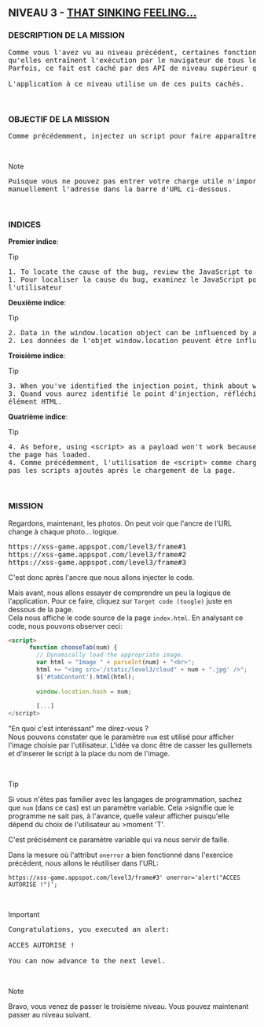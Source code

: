 ## NIVEAU 3 - [THAT SINKING FEELING...](https://xss-game.appspot.com/level3)

### DESCRIPTION DE LA MISSION

<pre>
Comme vous l'avez vu au niveau précédent, certaines fonctions JS courantes sont des puits d'exécution, ce qui signifie 
qu'elles entraînent l'exécution par le navigateur de tous les scripts qui apparaissent dans leur entrée.
Parfois, ce fait est caché par des API de niveau supérieur qui utilisent l'une de ces fonctions sous le capot.

L'application à ce niveau utilise un de ces puits cachés.
</pre>

<br>

### OBJECTIF DE LA MISSION

<pre>
Comme précédemment, injectez un script pour faire apparaître un alert() JavaScript dans l'application.
</pre>

<br>

> [!NOTE]
> <pre>
> Puisque vous ne pouvez pas entrer votre charge utile n'importe où dans l'application, vous devrez modifier
> manuellement l'adresse dans la barre d'URL ci-dessous.
></pre>

<br>

### INDICES

**Premier indice**:
> [!TIP]
> <pre>
> 1. To locate the cause of the bug, review the JavaScript to see where it handles user-supplied input.
> 1. Pour localiser la cause du bug, examinez le JavaScript pour voir où il traite les données fournies par 
> l'utilisateur
> </pre>

**Deuxième indice**:
> [!TIP]
> <pre>
> 2. Data in the window.location object can be influenced by an attacker.
> 2. Les données de l'objet window.location peuvent être influencées par un attaquant.
> </pre>

**Troisième indice**:
> [!TIP]
> <pre>
> 3. When you've identified the injection point, think about what you need to do to sneak in a new HTML element.
> 3. Quand vous aurez identifié le point d'injection, réfléchissez à ce qu'il faut faire pour introduire un nouvel 
> élément HTML.
> </pre>

**Quatrième indice**:
> [!TIP]
> <pre>
> 4. As before, using &lt;script&gt; as a payload won't work because the browser won't execute scripts added after 
> the page has loaded.
> 4. Comme précédemment, l'utilisation de &lt;script&gt; comme charge utile ne fonctionnera pas car le navigateur n'exécute
> pas les scripts ajoutés après le chargement de la page.
> </pre>

<br>

### MISSION

Regardons, maintenant, les photos. On peut voir que l'ancre de l'URL change à chaque photo... logique.

<pre>
https://xss-game.appspot.com/level3/frame#1
https://xss-game.appspot.com/level3/frame#2
https://xss-game.appspot.com/level3/frame#3
</pre>

C'est donc après l'ancre que nous allons injecter le code.

Mais avant, nous allons essayer de comprendre un peu la logique de l'application. Pour ce faire, cliquez sur `Target code (toogle)` juste en dessous de la page.
<br>Cela nous affiche le code source de la page `index.html`. En analysant ce code, nous pouvons observer ceci:

```html
<script>
      function chooseTab(num) {
        // Dynamically load the appropriate image.
        var html = "Image " + parseInt(num) + "<br>";
        html += "<img src='/static/level3/cloud" + num + ".jpg' />";
        $('#tabContent').html(html);
 
        window.location.hash = num;
 
        [...]
</script>
```

"En quoi c'est interéssant" me direz-vous ?
<br>Nous pouvons constater que le paramètre `num` est utilisé pour afficher l'image choisie par l'utilisateur. L'idée va donc être de casser les guillemets et d'inserer le script à la place du nom de l'image.

<br>

> [!TIP]
>Si vous n'êtes pas familier avec les langages de programmation, sachez que `num` (dans ce cas) est un paramètre variable. Cela >signifie que le programme ne sait pas, à l'avance, quelle valeur afficher puisqu'elle dépend du choix de l'utilisateur au >moment 'T'.

C'est précisément ce paramètre variable qui va nous servir de faille.

Dans la mesure où l'attribut `onerror` a bien fonctionné dans l'exercice précédent, nous allons le réutiliser dans l'URL:

```
https://xss-game.appspot.com/level3/frame#3' onerror='alert("ACCES AUTORISE !")';
```

<br>

> [!IMPORTANT]
> <pre>
> Congratulations, you executed an alert:
>
> ACCES AUTORISE !
>
> You can now advance to the next level.
> </pre>

<br>

> [!NOTE]
> Bravo, vous venez de passer le troisième niveau. Vous pouvez maintenant passer au niveau suivant. 